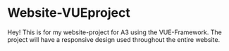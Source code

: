 # Website-VUEproject 
Hey! This is for my website-project for A3 using the VUE-Framework.
The project will have a responsive design used throughout the entire website.
